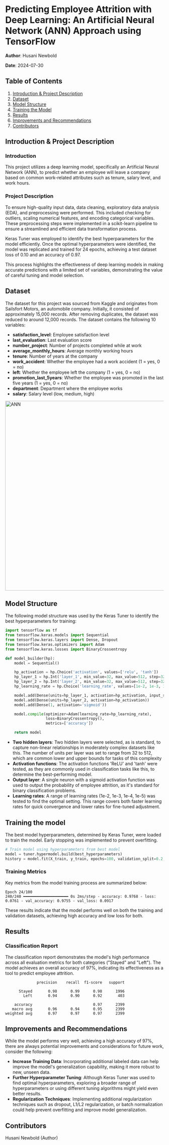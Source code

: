 # Predicting Employee Attrition with Deep Learning: An Artificial Neural Network (ANN) Approach using TensorFlow

**Author**: Husani Newbold

**Date**: 2024-07-30

## Table of Contents
1. [Introduction & Project Description](#introduction--project-description)
2. [Dataset](#dataset)
3. [Model Structure](#model-structure)
4. [Training the Model](#training-the-model)
5. [Results](#results)
6. [Improvements and Recommendations](#improvements-and-recommendations)
7. [Contributors](#contributors)

## Introduction & Project Description
### Introduction
This project utilizes a deep learning model, specifically an Artificial Neural Network (ANN), to predict whether an employee will leave a company based on common work-related attributes such as tenure, salary level, and work hours.

### Project Description
To ensure high-quality input data, data cleaning, exploratory data analysis (EDA), and preprocessing were performed. This included checking for outliers, scaling numerical features, and encoding categorical variables. These preprocessing steps were implemented in a scikit-learn pipeline to ensure a streamlined and efficient data transformation process.

Keras Tuner was employed to identify the best hyperparameters for the model efficiently. Once the optimal hyperparameters were identified, the model was replicated and trained for 24 epochs, achieving a test dataset loss of 0.10 and an accuracy of 0.97.

This process highlights the effectiveness of deep learning models in making accurate predictions with a limited set of variables, demonstrating the value of careful tuning and model selection.

## Dataset
The dataset for this project was sourced from Kaggle and originates from Sailsfort Motors, an automobile company. Initially, it consisted of approximately 15,000 records. After removing duplicates, the dataset was reduced to around 12,000 records. The dataset contains the following 10 variables:

- **satisfaction_level**: Employee satisfaction level
- **last_evaluation**: Last evaluation score
- **number_project**: Number of projects completed while at work
- **average_monthly_hours**: Average monthly working hours
- **tenure**: Number of years at the company
- **work_accident**: Whether the employee had a work accident (1 = yes, 0 = no)
- **left**: Whether the employee left the company (1 = yes, 0 = no)
- **promotion_last_5years**: Whether the employee was promoted in the last five years (1 = yes, 0 = no)
- **department**: Department where the employee works
- **salary**: Salary level (low, medium, high)


<img src="ANN Feature Distributions.png" alt="ANN" width="1000" height="600"> 

## Model Structure
The following model structure was used by the Keras Tuner to identify the best hyperparameters for training: 

```python
import tensorflow as tf
from tensorflow.keras.models import Sequential
from tensorflow.keras.layers import Dense, Dropout
from tensorflow.keras.optimizers import Adam
from tensorflow.keras.losses import BinaryCrossentropy

def model_builder(hp):
    model = Sequential()

    hp_activation = hp.Choice('activation', values=['relu', 'tanh'])
    hp_layer_1 = hp.Int('layer_1', min_value=32, max_value=512, step=32)
    hp_layer_2 = hp.Int('layer_2', min_value=32, max_value=512, step=32)
    hp_learning_rate = hp.Choice('learning_rate', values=[1e-2, 1e-3, 1e-4, 1e-5])

    model.add(Dense(units=hp_layer_1, activation=hp_activation, input_shape=(X_train.shape[1],)))
    model.add(Dense(units=hp_layer_2, activation=hp_activation))
    model.add(Dense(1, activation='sigmoid'))

    model.compile(optimizer=Adam(learning_rate=hp_learning_rate),
                  loss=BinaryCrossentropy(),
                  metrics=['accuracy'])

    return model
```
- **Two hidden layers**: Two hidden layers were selected, as is standard, to capture non-linear relationships in moderately complex datasets like this. The number of units per layer was set to range from 32 to 512, which are common lower and upper bounds for tasks of this complexity 
- **Activation functions**: The activation functions 'ReLU' and 'tanh' were tested, as they are commonly used in classification tasks like this, to determine the best-performing model.
- **Output layer**: A single neuron with a sigmoid activation function was used to output the probability of employee attrition, as it's standard for binary classification problems.
- **Learning rates**: A range of learning rates (1e-2, 1e-3, 1e-4, 1e-5) was tested to find the optimal setting. This range covers both faster learning rates for quick convergence and lower rates for fine-tuned adjustment.

## Training the model
The best model hyperparameters, determined by Keras Tuner, were loaded to train the model. Early stopping was implemented to prevent overfitting.

```python
# Train model using hyperparameters from best model
model = tuner.hypermodel.build(best_hyperparameters)
history = model.fit(X_train, y_train, epochs=100, validation_split=0.2, callbacks=[stop_early])
```

### Training Metrics
Key metrics from the model training process are summarized below:
```
Epoch 24/100
240/240 ━━━━━━━━━━━━━━━━━━━━ 0s 2ms/step - accuracy: 0.9768 - loss: 0.0761 - val_accuracy: 0.9755 - val_loss: 0.0917
```
These results indicate that the model performs well on both the training and validation datasets, achieving high accuracy and low loss for both.

## Results
### Classification Report
The classification report demonstrates the model's high performance across all evaluation metrics for both categories ("Stayed" and "Left"). The model achieves an overall accuracy of 97%, indicating its effectiveness as a tool to predict employee attrition.

```
              precision    recall  f1-score   support

      Stayed       0.98      0.99      0.98      1996
        Left       0.94      0.90      0.92       403

    accuracy                           0.97      2399
   macro avg       0.96      0.94      0.95      2399
weighted avg       0.97      0.97      0.97      2399
```
## Improvements and Recommendations
While the model performs very well, achieving a high accuracy of 97%, there are always potential improvements and considerations for future work, consider the following:

- **Increase Training Data**: Incorporating additional labeled data can help improve the model's generalization capability, making it more robust to new, unseen data.
- **Further Hyperparameter Tuning**: Although Keras Tuner was used to find optimal hyperparameters, exploring a broader range of hyperparameters or using different tuning algorithms might yield even better results.
- **Regularization Techniques**: Implementing additional regularization techniques such as dropout, L1/L2 regularization, or batch normalization could help prevent overfitting and improve model generalization.
  
## Contributors
Husani Newbold (Author)



